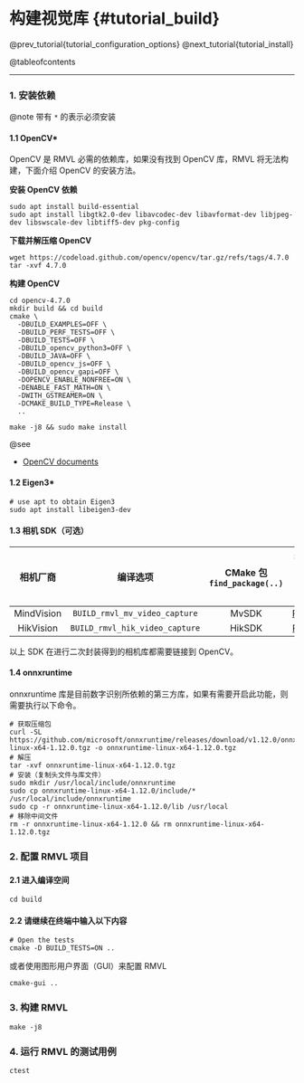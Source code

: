 构建视觉库 {#tutorial_build}
============

@prev_tutorial{tutorial_configuration_options}
@next_tutorial{tutorial_install}

@tableofcontents

------

### 1. 安装依赖

@note 带有 `*` 的表示必须安装

#### 1.1 OpenCV*

OpenCV 是 RMVL 必需的依赖库，如果没有找到 OpenCV 库，RMVL 将无法构建，下面介绍 OpenCV 的安装方法。

**安装 OpenCV 依赖**

```shell
sudo apt install build-essential
sudo apt install libgtk2.0-dev libavcodec-dev libavformat-dev libjpeg-dev libswscale-dev libtiff5-dev pkg-config
```

**下载并解压缩 OpenCV**

```shell
wget https://codeload.github.com/opencv/opencv/tar.gz/refs/tags/4.7.0
tar -xvf 4.7.0
```

**构建 OpenCV**

```shell
cd opencv-4.7.0
mkdir build && cd build
cmake \
  -DBUILD_EXAMPLES=OFF \
  -DBUILD_PERF_TESTS=OFF \
  -DBUILD_TESTS=OFF \
  -DBUILD_opencv_python3=OFF \
  -DBUILD_JAVA=OFF \
  -DBUILD_opencv_js=OFF \
  -DBUILD_opencv_gapi=OFF \
  -DOPENCV_ENABLE_NONFREE=ON \
  -DENABLE_FAST_MATH=ON \
  -DWITH_GSTREAMER=ON \
  -DCMAKE_BUILD_TYPE=Release \
  ..

make -j8 && sudo make install
```

@see
- [OpenCV documents](https://docs.opencv.org/4.x/)

#### 1.2 Eigen3*

```shell
# use apt to obtain Eigen3
sudo apt install libeigen3-dev
```

#### 1.3 相机 SDK（可选）

| 相机厂商 | 编译选项 | CMake 包 `find_package(..)` | SDK 下载地址（点击即可下载） |
| :-----: | :----: | :-----------: | :--------: |
| MindVision | `BUILD_rmvl_mv_video_capture` | MvSDK | [RMVL_mv](https://www.mindvision.com.cn/uploadfiles/SDK/linuxSDK_V2.1.0.37.tar.gz) |
| HikVision | `BUILD_rmvl_hik_video_capture` | HikSDK | [RMVL_hik](https://www.hikrobotics.com/cn2/source/support/software/MVS_STD_GML_V2.1.2_221208.zip) |

以上 SDK 在进行二次封装得到的相机库都需要链接到 OpenCV。

#### 1.4 onnxruntime

onnxruntime 库是目前数字识别所依赖的第三方库，如果有需要开启此功能，则需要执行以下命令。

```shell
# 获取压缩包
curl -SL https://github.com/microsoft/onnxruntime/releases/download/v1.12.0/onnxruntime-linux-x64-1.12.0.tgz -o onnxruntime-linux-x64-1.12.0.tgz
# 解压
tar -xvf onnxruntime-linux-x64-1.12.0.tgz
# 安装（复制头文件与库文件）
sudo mkdir /usr/local/include/onnxruntime
sudo cp onnxruntime-linux-x64-1.12.0/include/* /usr/local/include/onnxruntime
sudo cp -r onnxruntime-linux-x64-1.12.0/lib /usr/local
# 移除中间文件
rm -r onnxruntime-linux-x64-1.12.0 && rm onnxruntime-linux-x64-1.12.0.tgz
```

### 2. 配置 RMVL 项目

#### 2.1 进入编译空间

```shell
cd build
```

#### 2.2 请继续在终端中输入以下内容

```shell
# Open the tests
cmake -D BUILD_TESTS=ON ..
```

或者使用图形用户界面（GUI）来配置 RMVL

```shell
cmake-gui ..
```

### 3. 构建 RMVL

```shell
make -j8
```

### 4. 运行 RMVL 的测试用例

```shell
ctest
```